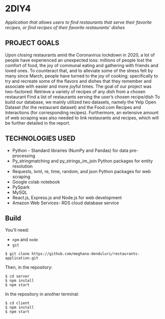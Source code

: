 # 2DIY4

_Application that allows users to find restaurants that serve their favorite recipes, or find recipes of their favorite restaurants’ dishes_

## PROJECT GOALS

Upon closing restaurants amid the Coronavirus lockdown in 2020, a lot of people have experienced an unexpected loss: millions of people lost the comfort of food, the joy of communal eating and gathering with friends and loved ones. To counteract that, and to alleviate some of the stress felt by many since March, people have turned to the joy of cooking; specifically to try and recreate some of the flavors and dishes that they remember and associate with easier and more joyful times.
The goal of our project was two-factored:
Retrieve a variety of recipes of any dish from a chosen restaurant
Find a list of restaurants serving the user’s chosen recipe/dish
To build our database, we mainly utilized two datasets, namely the Yelp Open Dataset (for the restaurant dataset) and the Food.com Recipes and Interactions (for corresponding recipes). Furthermore, an extensive amount of web scraping was also needed to link restaurants and recipes, which will be further detailed in the report.

## TECHNOLOGIES USED

- Python - Standard libraries (NumPy and Pandas) for data pre-processing
- Py_stringmatching and py_strings_im_join Python packages for entity resolution
- Requests, lxml, re, time, random, and json Python packages for web scraping
- Google colab notebook
- PySpark
- MySQL
- React.js, Express.js and Node.js for web development
- Amazon Web Services- RDS cloud database service

## Build

You'll need:

- `npm` and `node`
- `git`

```
$ git clone https://github.com/meghana-denduluri/restaurants-application.git
```

Then, in the repository:

```
$ cd server
$ npm install
$ npm start
```

In the repository in another terminal:

```
$ cd client
$ npm install
$ npm start
```
